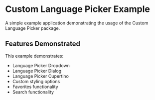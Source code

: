 # Custom Language Picker Example

A simple example application demonstrating the usage of the Custom Language Picker package.

## Features Demonstrated

This example demonstrates:

- Language Picker Dropdown
- Language Picker Dialog
- Language Picker Cupertino
- Custom styling options
- Favorites functionality
- Search functionality
